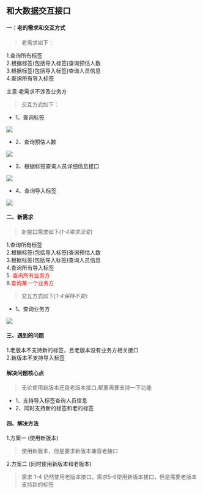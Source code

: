 ## 和大数据交互接口
#### 一：老的需求和交互方式
> 老需求如下：

1.查询所有标签  
2.根据标签(包括导入标签)查询预估人数  
3.根据标签(包括导入标签)查询人员信息  
4.查询所有导入标签

主意:老需求不涉及业务方

> 交互方式如下：

- 1、查询标签

![](./img/营销核项目-读取标签流程图.jpg)


- 2、查询预估人数

![](./img/营销核项目-查询预估人数流程图.jpg)

- 3、根据标签查询人员详细信息接口

![](./img/营销核项目-根据标签查询人员信息接口.jpg)

- 4、查询导入标签

![](./img/营销核项目-查询导入标签.jpg)

#### 二、新需求
> 新接口需求如下(*1-4需求没变*)   
 
1.查询所有标签  
2.根据标签(包括导入标签)查询预估人数  
3.根据标签(包括导入标签)查询人员信息  
4.查询所有导入标签  
5.<font color=#FF0000> 查询所有业务方 </font>  
6.<font color=#FF0000>查询某一个业务方 </font> 

> 交互方式如下(*1-4保持不变*):
- 1、查询业务方

![](./img/营销核项目-查询标签业务方.jpg)


#### 三、遇到的问题
1.老版本不支持新的标签，且老版本没有业务方相关接口  
2.新版本不支持导入标签

#### 解决问题核心点
> 无论使用新版本还是老版本接口,都要需要支持一下功能

- 1、支持导入标签查询人员信息
- 2、同时支持新的标签和老的标签

#### 四、解决方法
1.方案一 (使用新版本)
> 使用新版本，但是要求新版本兼容老接口  

2.方案二 (同时使用新版本和老版本)
> 需求 1-4 仍然使用老版本接口，需求5-6使用新版本接口，但是需要老版本支持新的标签